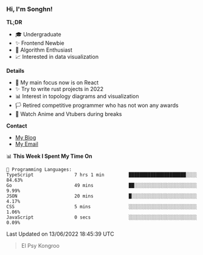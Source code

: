 ### Hi, I'm Songhn!

**TL;DR**

- 🎓 Undergraduate
- ✨ Frontend Newbie
- 🎈 Algorithm Enthusiast
- 📈 Interested in data visualization

**Details**

- 🎯 My main focus now is on React
- ✨ Try to write rust projects in 2022
- 📊 Interest in topology diagrams and visualization
- 🏳️ Retired competitive programmer who has not won any awards
- 🍵 Watch Anime and Vtubers during breaks

**Contact**
- [My Blog](https://blog.songhn.com)
- [My Email](mailto:songhn233@gmail.com)

<!--START_SECTION:waka-->
📊 **This Week I Spent My Time On** 

```text
💬 Programming Languages: 
TypeScript               7 hrs 1 min         █████████████████████░░░░   84.63% 
Go                       49 mins             ██░░░░░░░░░░░░░░░░░░░░░░░   9.99% 
JSON                     20 mins             █░░░░░░░░░░░░░░░░░░░░░░░░   4.17% 
CSS                      5 mins              ░░░░░░░░░░░░░░░░░░░░░░░░░   1.06% 
JavaScript               0 secs              ░░░░░░░░░░░░░░░░░░░░░░░░░   0.09%

```


 Last Updated on 13/06/2022 18:45:39 UTC
<!--END_SECTION:waka-->

> El Psy Kongroo

